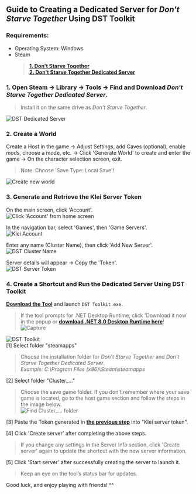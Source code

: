 ## Guide to Creating a Dedicated Server for *Don't Starve Together* Using DST Toolkit

### Requirements:
- Operating System: Windows
- Steam
    > **[1. Don't Starve Together](https://store.steampowered.com/app/322330/Dont_Starve_Together)**<br>
    > **[2. Don't Starve Together Dedicated Server](#1-open-steam---library---tools---download-dont-starve-together-dedicated-server)**<br>

### 1. Open Steam -> Library -> Tools -> Find and Download *Don't Starve Together Dedicated Server*.
> Install it on the same drive as *Don't Starve Together*.<br>

![DST Dedicated Server](https://github.com/user-attachments/assets/4fcc0274-606c-49e4-9741-e84193deb3c7)

### 2. Create a World
Create a Host in the game -> Adjust Settings, add Caves (optional), enable mods, choose a mode, etc. -> Click 'Generate World' to create and enter the game -> On the character selection screen, exit.
> Note: Choose 'Save Type: Local Save'!<br>

![Create new world](https://github.com/user-attachments/assets/aae84b51-f03f-48fe-9f60-edfc8591ef06)

### 3. Generate and Retrieve the Klei Server Token
On the main screen, click 'Account'.<br>
![Click 'Account' from home screen](https://github.com/user-attachments/assets/9ab665da-ce8d-4370-9d43-c466b5c035a6)

In the navigation bar, select 'Games', then 'Game Servers'.<br>
![Klei Account](https://github.com/user-attachments/assets/965c327e-01e9-41e2-a503-563fc8d63b3a)

Enter any name (Cluster Name), then click 'Add New Server'. <br>
![DST Cluster Name](https://github.com/user-attachments/assets/50d87d06-7b65-40cc-b0c3-ff312957e1b9)

Server details will appear -> Copy the 'Token'.<br>
![DST Server Token](https://github.com/user-attachments/assets/d2a45018-28c5-4a38-9bfd-2028bb31ff86)

### 4. Create a Shortcut and Run the Dedicated Server Using DST Toolkit
**[Download the Tool](https://github.com/kamedev02/DST-Toolkit/releases/download/1.0.0/DST.Toolkit-1.0.0.zip)** and launch `DST Toolkit.exe`.<br>
> If the tool prompts for .NET Desktop Runtime, click 'Download it now' in the popup or **[download .NET 8.0 Desktop Runtime here](https://dotnet.microsoft.com/en-us/download/dotnet/thank-you/runtime-desktop-8.0.10-windows-x64-installer)**!<br>
![Capture](https://github.com/user-attachments/assets/defadb8c-1551-4332-a4d8-414c9ec86ea4)

![DST Toolkit](https://github.com/user-attachments/assets/92ee6893-431c-4a67-9eba-7782d43c840b)<br>
[1] Select folder "steamapps"
> Choose the installation folder for *Don't Starve Together* and *Don't Starve Together Dedicated Server*.<br>
_Example: C:\Program Files (x86)\Steam\steamapps_

[2] Select folder "Cluster_..."
> Choose the save game folder. If you don't remember where your save game is located, go to the host game section and follow the steps in the image below.<br>
![Find Cluster_... folder](https://github.com/user-attachments/assets/e0fc3114-9fe8-40ca-b653-73e8999c4ceb)

[3] Paste the Token generated in **[the previous step](#3-generate-and-retrieve-the-klei-server-token)** into "Klei server token".

[4] Click 'Create server' after completing the above steps.
> If you change any settings in the Server Info section, click 'Create server' again to update the shortcut with the new server information.

[5] Click 'Start server' after successfully creating the server to launch it.
> Keep an eye on the tool’s status bar for updates.

Good luck, and enjoy playing with friends! ^^
